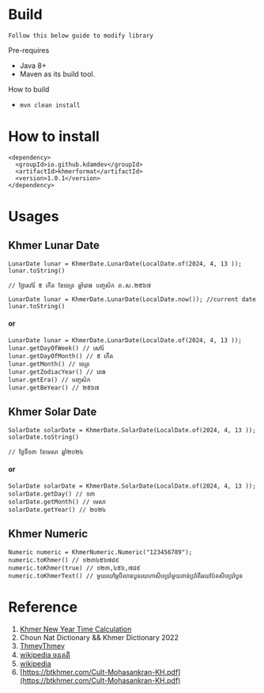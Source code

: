 # Build
`Follow this below guide to modify library`

Pre-requires
* Java 8+
* Maven as its build tool.

How to build
* `mvn clean install`

# How to install
````
<dependency>
  <groupId>io.github.kdamdev</groupId>
  <artifactId>khmerformat</artifactId>
  <version>1.0.1</version>
</dependency>
````
# Usages
##  Khmer Lunar Date
````
LunarDate lunar = KhmerDate.LunarDate(LocalDate.of(2024, 4, 13 ));
lunar.toString()

// ថ្ងៃសៅរ៍ ៥ កើត ខែចេត្រ ឆ្នាំរោង បញ្ចស័ក ព.ស.២៥៦៧
````
````
LunarDate lunar = KhmerDate.LunarDate(LocalDate.now()); //current date
lunar.toString()
````
#### or

````
LunarDate lunar = KhmerDate.LunarDate(LocalDate.of(2024, 4, 13 ));
lunar.getDayOfWeek() // សៅរ៍
lunar.getDayOfMonth() // ៥ កើត
lunar.getMonth() // ចេត្រ
lunar.getZodiacYear() // រោង
lunar.getEra() // បញ្ចស័ក
lunar.getBeYear() // ២៥៦៧
````
##  Khmer Solar Date
````
SolarDate solarDate = KhmerDate.SolarDate(LocalDate.of(2024, 4, 13 ));
solarDate.toString()

// ថ្ងៃទី១៣ ខែមេសា ឆ្នាំ២០២៤
````
#### or

````
SolarDate solarDate = KhmerDate.SolarDate(LocalDate.of(2024, 4, 13 ));
solarDate.getDay() // ១៣
solarDate.getMonth() // មេសា
solarDate.getYear() // ២០២៤
````
##  Khmer Numeric
````
Numeric numeric = KhmerNumeric.Numeric("123456789");
numeric.toKhmer() // ១២៣៤៥៦៧៨៩
numeric.toKhmer(true) // ១២៣,៤៥៦,៧៨៩
numeric.toKhmerText() // មួយរយម្ភៃបីលានបួនរយហាសិបប្រាំមួយពាន់ប្រាំពីររយប៉ែតសិបប្រាំបួន
````

# Reference
1. [Khmer New Year Time Calculation](http://www.dahlina.com/education/khmer_new_year_time.html)
2. Choun Nat Dictionary && Khmer Dictionary 2022  
3. [ThmeyThmey](https://thmeythmey.com/?page=detail&id=59282)
4. [wikipedia ចន្ទគតិ](https://km.m.wikipedia.org/wiki/%E1%9E%85%E1%9E%93%E1%9F%92%E1%9E%91%E1%9E%82%E1%9E%8F%E1%9E%B7)
5. [wikipedia](https://km.wikipedia.org/wiki/%E1%9E%A2%E1%9E%B6%E1%9E%9F%E1%9E%B6%E1%9E%8D)
6. [https://btkhmer.com/Cult-Mohasankran-KH.pdf](https://btkhmer.com/Cult-Mohasankran-KH.pdf)
